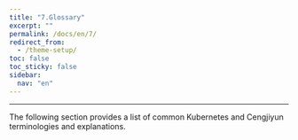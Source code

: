 ```yaml
---
title: "7.Glossary"
excerpt: ""
permalink: /docs/en/7/
redirect_from:
  - /theme-setup/
toc: false
toc_sticky: false
sidebar:
  nav: "en"
---
```



---

The following section provides a list of common Kubernetes and Cengjiyun terminologies and explanations.
